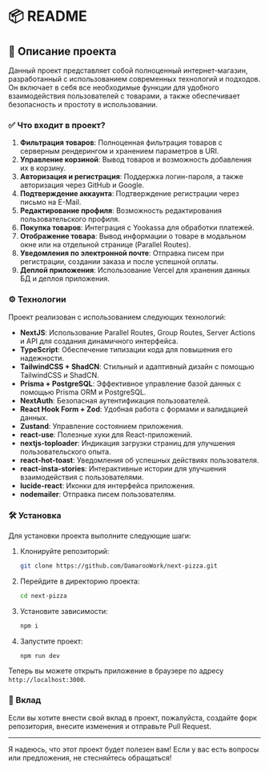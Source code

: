 # 📦 README

## 📖 Описание проекта

Данный проект представляет собой полноценный интернет-магазин, разработанный с использованием современных технологий и подходов. Он включает в себя все необходимые функции для удобного взаимодействия пользователей с товарами, а также обеспечивает безопасность и простоту в использовании.

### ✅ Что входит в проект?

1. **Фильтрация товаров**: Полноценная фильтрация товаров с серверным рендерингом и хранением параметров в URI.
2. **Управление корзиной**: Вывод товаров и возможность добавления их в корзину.
3. **Авторизация и регистрация**: Поддержка логин-пароля, а также авторизация через GitHub и Google.
4. **Подтверждение аккаунта**: Подтверждение регистрации через письмо на E-Mail.
5. **Редактирование профиля**: Возможность редактирования пользовательского профиля.
6. **Покупка товаров**: Интеграция с Yookassa для обработки платежей.
7. **Отображение товара**: Вывод информации о товаре в модальном окне или на отдельной странице (Parallel Routes).
8. **Уведомления по электронной почте**: Отправка писем при регистрации, создании заказа и после успешной оплаты.
9. **Деплой приложения**: Использование Vercel для хранения данных БД и деплоя приложения.


### ⚙️ Технологии

Проект реализован с использованием следующих технологий:

- **NextJS**: Использование Parallel Routes, Group Routes, Server Actions и API для создания динамичного интерфейса.
- **TypeScript**: Обеспечение типизации кода для повышения его надежности.
- **TailwindCSS + ShadCN**: Стильный и адаптивный дизайн с помощью TailwindCSS и ShadCN.
- **Prisma + PostgreSQL**: Эффективное управление базой данных с помощью Prisma ORM и PostgreSQL.
- **NextAuth**: Безопасная аутентификация пользователей.
- **React Hook Form + Zod**: Удобная работа с формами и валидацией данных.
- **Zustand**: Управление состоянием приложения.
- **react-use**: Полезные хуки для React-приложений.
- **nextjs-toploader**: Индикация загрузки страниц для улучшения пользовательского опыта.
- **react-hot-toast**: Уведомления об успешных действиях пользователя.
- **react-insta-stories**: Интерактивные истории для улучшения взаимодействия с пользователями.
- **lucide-react**: Иконки для интерфейса приложения.
- **nodemailer**: Отправка писем пользователям.

### 🛠 Установка

Для установки проекта выполните следующие шаги:

1. Клонируйте репозиторий:
   ```bash
   git clone https://github.com/DamarooWork/next-pizza.git
   ```
2. Перейдите в директорию проекта:
   ```bash
   cd next-pizza
   ```
3. Установите зависимости:
   ```bash
   npm i
   ```
4. Запустите проект:
   ```bash
   npm run dev
   ```

Теперь вы можете открыть приложение в браузере по адресу `http://localhost:3000`.

### 🤝 Вклад

Если вы хотите внести свой вклад в проект, пожалуйста, создайте форк репозитория, внесите изменения и отправьте Pull Request.

---

Я надеюсь, что этот проект будет полезен вам! Если у вас есть вопросы или предложения, не стесняйтесь обращаться!

